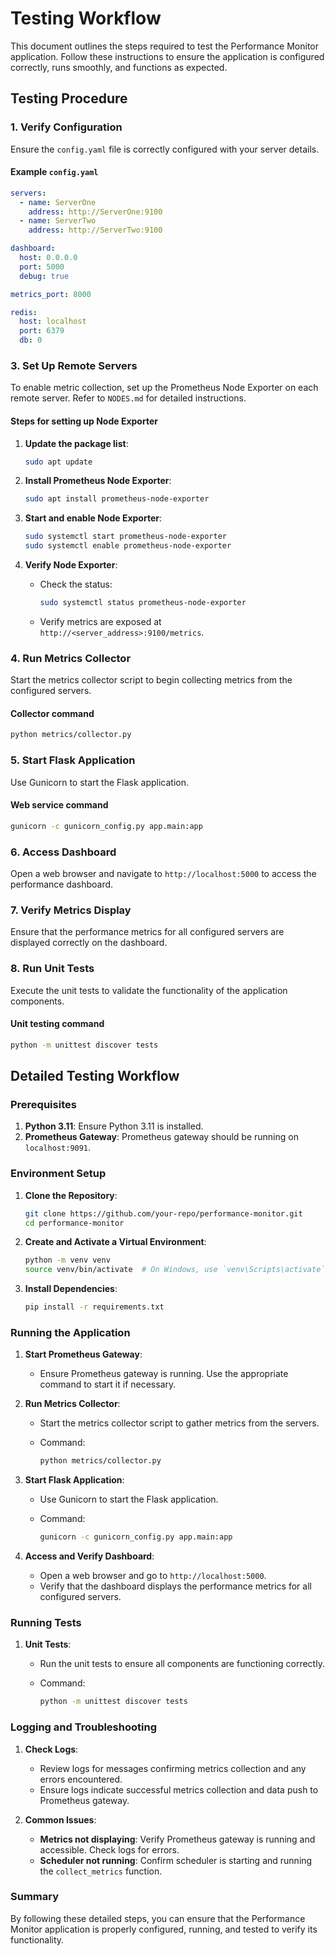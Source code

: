 # Testing Workflow

This document outlines the steps required to test the Performance Monitor application. Follow these instructions to ensure the application is configured correctly, runs smoothly, and functions as expected.

## Testing Procedure

### 1. Verify Configuration

Ensure the `config.yaml` file is correctly configured with your server details.

#### Example `config.yaml`

```yaml
servers:
  - name: ServerOne
    address: http://ServerOne:9100
  - name: ServerTwo
    address: http://ServerTwo:9100

dashboard:
  host: 0.0.0.0
  port: 5000
  debug: true

metrics_port: 8000

redis:
  host: localhost
  port: 6379
  db: 0
```

### 3. Set Up Remote Servers

To enable metric collection, set up the Prometheus Node Exporter on each remote server. Refer to `NODES.md` for detailed instructions.

#### Steps for setting up Node Exporter

1. **Update the package list**:

    ```bash
    sudo apt update
    ```

2. **Install Prometheus Node Exporter**:

    ```bash
    sudo apt install prometheus-node-exporter
    ```

3. **Start and enable Node Exporter**:

    ```bash
    sudo systemctl start prometheus-node-exporter
    sudo systemctl enable prometheus-node-exporter
    ```

4. **Verify Node Exporter**:
    - Check the status:

        ```bash
        sudo systemctl status prometheus-node-exporter
        ```

    - Verify metrics are exposed at `http://<server_address>:9100/metrics`.

### 4. Run Metrics Collector

Start the metrics collector script to begin collecting metrics from the configured servers.

#### Collector command

```bash
python metrics/collector.py
```

### 5. Start Flask Application

Use Gunicorn to start the Flask application.

#### Web service command

```bash
gunicorn -c gunicorn_config.py app.main:app
```

### 6. Access Dashboard

Open a web browser and navigate to `http://localhost:5000` to access the performance dashboard.

### 7. Verify Metrics Display

Ensure that the performance metrics for all configured servers are displayed correctly on the dashboard.

### 8. Run Unit Tests

Execute the unit tests to validate the functionality of the application components.

#### Unit testing command

```bash
python -m unittest discover tests
```

## Detailed Testing Workflow

### Prerequisites

1. **Python 3.11**: Ensure Python 3.11 is installed.
2. **Prometheus Gateway**: Prometheus gateway should be running on `localhost:9091`.

### Environment Setup

1. **Clone the Repository**:

   ```bash
   git clone https://github.com/your-repo/performance-monitor.git
   cd performance-monitor
   ```

2. **Create and Activate a Virtual Environment**:

   ```bash
   python -m venv venv
   source venv/bin/activate  # On Windows, use `venv\Scripts\activate`
   ```

3. **Install Dependencies**:

   ```bash
   pip install -r requirements.txt
   ```

### Running the Application

1. **Start Prometheus Gateway**:

   - Ensure Prometheus gateway is running. Use the appropriate command to start it if necessary.

2. **Run Metrics Collector**:

   - Start the metrics collector script to gather metrics from the servers.
   - Command:

     ```bash
     python metrics/collector.py
     ```

3. **Start Flask Application**:

   - Use Gunicorn to start the Flask application.
   - Command:

     ```bash
     gunicorn -c gunicorn_config.py app.main:app
     ```

4. **Access and Verify Dashboard**:
   - Open a web browser and go to `http://localhost:5000`.
   - Verify that the dashboard displays the performance metrics for all configured servers.

### Running Tests

1. **Unit Tests**:
   - Run the unit tests to ensure all components are functioning correctly.
   - Command:

     ```bash
     python -m unittest discover tests
     ```

### Logging and Troubleshooting

1. **Check Logs**:

   - Review logs for messages confirming metrics collection and any errors encountered.
   - Ensure logs indicate successful metrics collection and data push to Prometheus gateway.

2. **Common Issues**:
   - **Metrics not displaying**: Verify Prometheus gateway is running and accessible. Check logs for errors.
   - **Scheduler not running**: Confirm scheduler is starting and running the `collect_metrics` function.

### Summary

By following these detailed steps, you can ensure that the Performance Monitor application is properly configured, running, and tested to verify its functionality.
